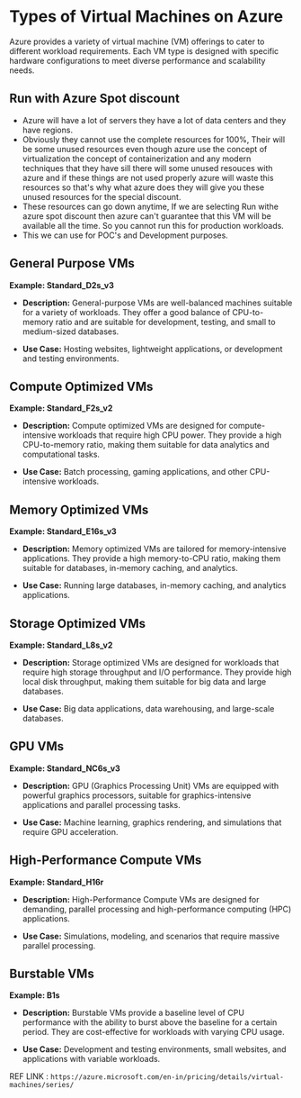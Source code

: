 # Types of Virtual Machines on Azure

Azure provides a variety of virtual machine (VM) offerings to cater to different workload requirements. Each VM type is designed with specific hardware configurations to meet diverse performance and scalability needs.

## Run with Azure Spot discount
- Azure will have a lot of servers they have a lot of data centers and they have regions.
- Obviously they cannot use the complete resources for 100%, Their will be some unused resources even though azure use the concept of virtualization the concept of containerization and any modern techniques that they have sill there will some unused resouces with azure and if these things are not used properly azure will waste this resources so that's why what azure does they will give you these unused resources for the special discount.
- These resources can go down anytime, If we are selecting Run withe azure spot discount then azure can't guarantee that this VM will be available all the time. So you cannot run this for production workloads.
- This we can use for POC's and Development purposes.


## General Purpose VMs

**Example: Standard_D2s_v3**

- **Description:** General-purpose VMs are well-balanced machines suitable for a variety of workloads. They offer a good balance of CPU-to-memory ratio and are suitable for development, testing, and small to medium-sized databases.

- **Use Case:** Hosting websites, lightweight applications, or development and testing environments.

## Compute Optimized VMs

**Example: Standard_F2s_v2**

- **Description:** Compute optimized VMs are designed for compute-intensive workloads that require high CPU power. They provide a high CPU-to-memory ratio, making them suitable for data analytics and computational tasks.

- **Use Case:** Batch processing, gaming applications, and other CPU-intensive workloads.

## Memory Optimized VMs

**Example: Standard_E16s_v3**

- **Description:** Memory optimized VMs are tailored for memory-intensive applications. They provide a high memory-to-CPU ratio, making them suitable for databases, in-memory caching, and analytics.

- **Use Case:** Running large databases, in-memory caching, and analytics applications.

## Storage Optimized VMs

**Example: Standard_L8s_v2**

- **Description:** Storage optimized VMs are designed for workloads that require high storage throughput and I/O performance. They provide high local disk throughput, making them suitable for big data and large databases.

- **Use Case:** Big data applications, data warehousing, and large-scale databases.

## GPU VMs

**Example: Standard_NC6s_v3**

- **Description:** GPU (Graphics Processing Unit) VMs are equipped with powerful graphics processors, suitable for graphics-intensive applications and parallel processing tasks.

- **Use Case:** Machine learning, graphics rendering, and simulations that require GPU acceleration.

## High-Performance Compute VMs

**Example: Standard_H16r**

- **Description:** High-Performance Compute VMs are designed for demanding, parallel processing and high-performance computing (HPC) applications.

- **Use Case:** Simulations, modeling, and scenarios that require massive parallel processing.

## Burstable VMs

**Example: B1s**

- **Description:** Burstable VMs provide a baseline level of CPU performance with the ability to burst above the baseline for a certain period. They are cost-effective for workloads with varying CPU usage.

- **Use Case:** Development and testing environments, small websites, and applications with variable workloads.

REF LINK : ``` https://azure.microsoft.com/en-in/pricing/details/virtual-machines/series/ ```
